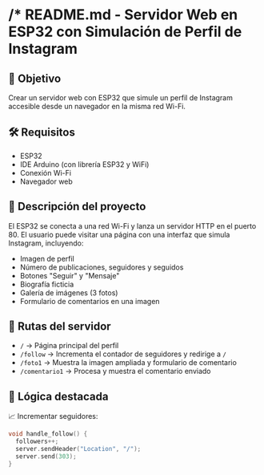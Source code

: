 /*
README.md - Servidor Web en ESP32 con Simulación de Perfil de Instagram
=======================================================================

📌 Objetivo
-----------
Crear un servidor web con ESP32 que simule un perfil de Instagram accesible desde un navegador en la misma red Wi-Fi.

🛠 Requisitos
-------------
- ESP32
- IDE Arduino (con librería ESP32 y WiFi)
- Conexión Wi-Fi
- Navegador web

📄 Descripción del proyecto
---------------------------
El ESP32 se conecta a una red Wi-Fi y lanza un servidor HTTP en el puerto 80.
El usuario puede visitar una página con una interfaz que simula Instagram, incluyendo:

- Imagen de perfil
- Número de publicaciones, seguidores y seguidos
- Botones "Seguir" y "Mensaje"
- Biografía ficticia
- Galería de imágenes (3 fotos)
- Formulario de comentarios en una imagen

📁 Rutas del servidor
---------------------
- `/` → Página principal del perfil
- `/follow` → Incrementa el contador de seguidores y redirige a `/`
- `/foto1` → Muestra la imagen ampliada y formulario de comentario
- `/comentario1` → Procesa y muestra el comentario enviado

🧠 Lógica destacada
-------------------


📈 Incrementar seguidores:
```cpp
void handle_follow() {
  followers++;
  server.sendHeader("Location", "/");
  server.send(303);
}
